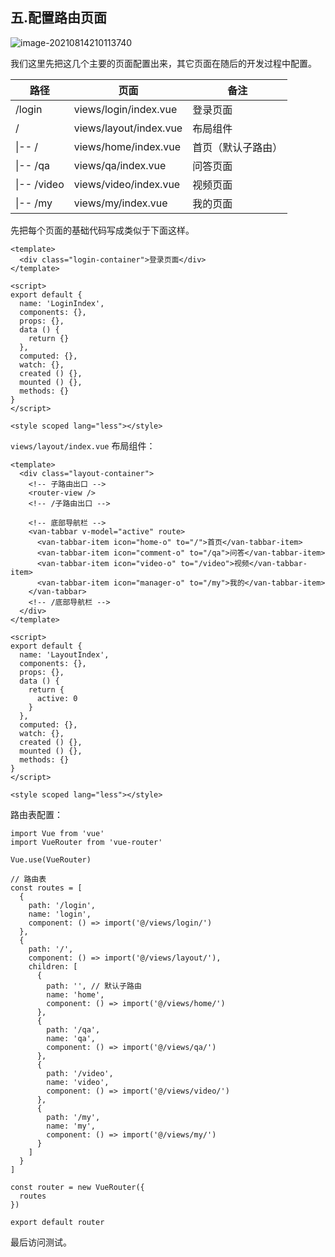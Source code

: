 ## 五.配置路由页面

![image-20210814210113740](https://i0.hdslb.com/bfs/album/febcac9f5f22a8be2304ea249aedd779233c1be0.png)





我们这里先把这几个主要的页面配置出来，其它页面在随后的开发过程中配置。

| 路径          | 页面                   | 备注               |
| ------------- | ---------------------- | ------------------ |
| /login        | views/login/index.vue  | 登录页面           |
| /             | views/layout/index.vue | 布局组件           |
| \|--   /      | views/home/index.vue   | 首页（默认子路由） |
| \|--   /qa    | views/qa/index.vue     | 问答页面           |
| \|--   /video | views/video/index.vue  | 视频页面           |
| \|--   /my    | views/my/index.vue     | 我的页面           |



先把每个页面的基础代码写成类似于下面这样。



```
<template>
  <div class="login-container">登录页面</div>
</template>

<script>
export default {
  name: 'LoginIndex',
  components: {},
  props: {},
  data () {
    return {}
  },
  computed: {},
  watch: {},
  created () {},
  mounted () {},
  methods: {}
}
</script>

<style scoped lang="less"></style>
```



`views/layout/index.vue` 布局组件：



```
<template>
  <div class="layout-container">
    <!-- 子路由出口 -->
    <router-view />
    <!-- /子路由出口 -->

    <!-- 底部导航栏 -->
    <van-tabbar v-model="active" route>
      <van-tabbar-item icon="home-o" to="/">首页</van-tabbar-item>
      <van-tabbar-item icon="comment-o" to="/qa">问答</van-tabbar-item>
      <van-tabbar-item icon="video-o" to="/video">视频</van-tabbar-item>
      <van-tabbar-item icon="manager-o" to="/my">我的</van-tabbar-item>
    </van-tabbar>
    <!-- /底部导航栏 -->
  </div>
</template>

<script>
export default {
  name: 'LayoutIndex',
  components: {},
  props: {},
  data () {
    return {
      active: 0
    }
  },
  computed: {},
  watch: {},
  created () {},
  mounted () {},
  methods: {}
}
</script>

<style scoped lang="less"></style>
```



路由表配置：



```
import Vue from 'vue'
import VueRouter from 'vue-router'

Vue.use(VueRouter)

// 路由表
const routes = [
  {
    path: '/login',
    name: 'login',
    component: () => import('@/views/login/')
  },
  {
    path: '/',
    component: () => import('@/views/layout/'),
    children: [
      {
        path: '', // 默认子路由
        name: 'home',
        component: () => import('@/views/home/')
      },
      {
        path: '/qa',
        name: 'qa',
        component: () => import('@/views/qa/')
      },
      {
        path: '/video',
        name: 'video',
        component: () => import('@/views/video/')
      },
      {
        path: '/my',
        name: 'my',
        component: () => import('@/views/my/')
      }
    ]
  }
]

const router = new VueRouter({
  routes
})

export default router
```



最后访问测试。

